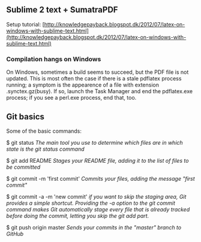 ## Sublime 2 text + SumatraPDF ##

Setup tutorial: [http://knowledgepayback.blogspot.dk/2012/07/latex-on-windows-with-sublime-text.html](http://knowledgepayback.blogspot.dk/2012/07/latex-on-windows-with-sublime-text.html)

### Compilation hangs on Windows ###

On Windows, sometimes a build seems to succeed, but the PDF file is not updated. This is most often the case if there is a stale pdflatex process running; a symptom is the appearence of a file with extension .synctex.gz(busy). If so, launch the Task Manager and end the pdflatex.exe process; if you see a perl.exe process, end that, too.

## Git basics ##

Some of the basic commands:

$ git status
_The main tool you use to determine which files are in which state is the git status command_

$ git add README
_Stages your README file, adding it to the list of files to be committed_

$ git commit -m 'first commit'
_Commits your files, adding the message "first commit"_

$ git commit -a -m 'new commit'
_if you want to skip the staging area, Git provides a simple shortcut. Providing the -a option to the git commit command makes Git automatically stage every file that is already tracked before doing the commit, letting you skip the git add part._

$ git push origin master
_Sends your commits in the "master" branch to GitHub_
